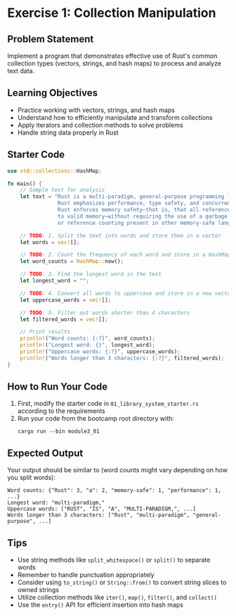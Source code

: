 # Exercise 1: Collection Manipulation

## Problem Statement

Implement a program that demonstrates effective use of Rust's common collection types (vectors, strings, and hash maps) to process and analyze text data.

## Learning Objectives

- Practice working with vectors, strings, and hash maps
- Understand how to efficiently manipulate and transform collections
- Apply iterators and collection methods to solve problems
- Handle string data properly in Rust

## Starter Code

```rust
use std::collections::HashMap;

fn main() {
    // Sample text for analysis
    let text = "Rust is a multi-paradigm, general-purpose programming language. \
                Rust emphasizes performance, type safety, and concurrency. \
                Rust enforces memory safety—that is, that all references point \
                to valid memory—without requiring the use of a garbage collector \
                or reference counting present in other memory-safe languages.";

    // TODO: 1. Split the text into words and store them in a vector
    let words = vec![];

    // TODO: 2. Count the frequency of each word and store in a HashMap
    let word_counts = HashMap::new();

    // TODO: 3. Find the longest word in the text
    let longest_word = "";

    // TODO: 4. Convert all words to uppercase and store in a new vector
    let uppercase_words = vec![];

    // TODO: 5. Filter out words shorter than 4 characters
    let filtered_words = vec![];

    // Print results
    println!("Word counts: {:?}", word_counts);
    println!("Longest word: {}", longest_word);
    println!("Uppercase words: {:?}", uppercase_words);
    println!("Words longer than 3 characters: {:?}", filtered_words);
}
```

## How to Run Your Code

1. First, modify the starter code in `01_library_system_starter.rs` according to the requirements
2. Run your code from the bootcamp root directory with:
   ```
   cargo run --bin module3_01
   ```

## Expected Output

Your output should be similar to (word counts might vary depending on how you split words):

```
Word counts: {"Rust": 3, "a": 2, "memory-safe": 1, "performance": 1, ...}
Longest word: "multi-paradigm,"
Uppercase words: ["RUST", "IS", "A", "MULTI-PARADIGM,", ...]
Words longer than 3 characters: ["Rust", "multi-paradigm", "general-purpose", ...]
```

## Tips

- Use string methods like `split_whitespace()` or `split()` to separate words
- Remember to handle punctuation appropriately
- Consider using `to_string()` or `String::from()` to convert string slices to owned strings
- Utilize collection methods like `iter()`, `map()`, `filter()`, and `collect()`
- Use the `entry()` API for efficient insertion into hash maps
